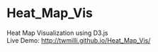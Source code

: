 # Heat_Map_Vis
Heat Map Visualization using D3.js<br>
Live Demo: http://twmilli.github.io/Heat_Map_Vis/
